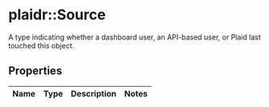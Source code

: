 # plaidr::Source

A type indicating whether a dashboard user, an API-based user, or Plaid last touched this object.

## Properties
Name | Type | Description | Notes
------------ | ------------- | ------------- | -------------


